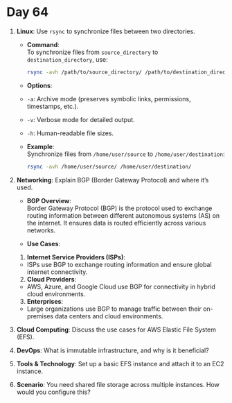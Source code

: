 # Day 64

1. **Linux**: Use `rsync` to synchronize files between two directories.
   - **Command**:  
     To synchronize files from `source_directory` to `destination_directory`, use:
     ```bash
     rsync -avh /path/to/source_directory/ /path/to/destination_directory/
     ```

   - **Options**:  
    - `-a`: Archive mode (preserves symbolic links, permissions, timestamps, etc.).
    - `-v`: Verbose mode for detailed output.
    - `-h`: Human-readable file sizes.

   - **Example**:  
     Synchronize files from `/home/user/source` to `/home/user/destination`:
     ```bash
     rsync -avh /home/user/source/ /home/user/destination/
     ```


2. **Networking**: Explain BGP (Border Gateway Protocol) and where it’s used.
   - **BGP Overview**:  
   Border Gateway Protocol (BGP) is the protocol used to exchange routing information between different autonomous systems (AS) on the internet. It ensures data is routed efficiently across various networks.

   - **Use Cases**:
    1. **Internet Service Providers (ISPs)**:
    - ISPs use BGP to exchange routing information and ensure global internet connectivity.
    2. **Cloud Providers**:
    - AWS, Azure, and Google Cloud use BGP for connectivity in hybrid cloud environments.
    3. **Enterprises**:
    - Large organizations use BGP to manage traffic between their on-premises data centers and cloud environments.


3. **Cloud Computing**: Discuss the use cases for AWS Elastic File System (EFS).

4. **DevOps**: What is immutable infrastructure, and why is it beneficial?

5. **Tools & Technology**: Set up a basic EFS instance and attach it to an EC2 instance.

6. **Scenario**: You need shared file storage across multiple instances. How would you configure this?

